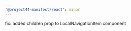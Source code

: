 ```yaml
---
'@project44-manifest/react': minor
---
```


fix: added children prop to LocalNavigationItem component
